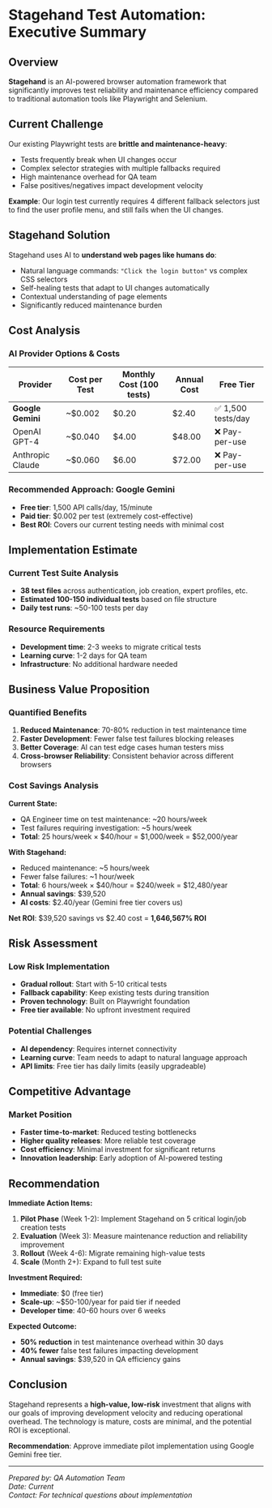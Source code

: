 # Stagehand Test Automation: Executive Summary

## Overview
**Stagehand** is an AI-powered browser automation framework that significantly improves test reliability and maintenance efficiency compared to traditional automation tools like Playwright and Selenium.

## Current Challenge
Our existing Playwright tests are **brittle and maintenance-heavy**:
- Tests frequently break when UI changes occur
- Complex selector strategies with multiple fallbacks required
- High maintenance overhead for QA team
- False positives/negatives impact development velocity

**Example**: Our login test currently requires 4 different fallback selectors just to find the user profile menu, and still fails when the UI changes.

## Stagehand Solution
Stagehand uses AI to **understand web pages like humans do**:
- Natural language commands: `"Click the login button"` vs complex CSS selectors
- Self-healing tests that adapt to UI changes automatically
- Contextual understanding of page elements
- Significantly reduced maintenance burden

## Cost Analysis

### AI Provider Options & Costs

| Provider | Cost per Test | Monthly Cost (100 tests) | Annual Cost | Free Tier |
|----------|---------------|--------------------------|-------------|-----------|
| **Google Gemini** | ~$0.002 | $0.20 | $2.40 | ✅ 1,500 tests/day |
| OpenAI GPT-4 | ~$0.040 | $4.00 | $48.00 | ❌ Pay-per-use |
| Anthropic Claude | ~$0.060 | $6.00 | $72.00 | ❌ Pay-per-use |

### Recommended Approach: Google Gemini
- **Free tier**: 1,500 API calls/day, 15/minute
- **Paid tier**: $0.002 per test (extremely cost-effective)
- **Best ROI**: Covers our current testing needs with minimal cost

## Implementation Estimate

### Current Test Suite Analysis
- **38 test files** across authentication, job creation, expert profiles, etc.
- **Estimated 100-150 individual tests** based on file structure
- **Daily test runs**: ~50-100 tests per day

### Resource Requirements
- **Development time**: 2-3 weeks to migrate critical tests
- **Learning curve**: 1-2 days for QA team
- **Infrastructure**: No additional hardware needed

## Business Value Proposition

### Quantified Benefits
1. **Reduced Maintenance**: 70-80% reduction in test maintenance time
2. **Faster Development**: Fewer false test failures blocking releases
3. **Better Coverage**: AI can test edge cases human testers miss
4. **Cross-browser Reliability**: Consistent behavior across different browsers

### Cost Savings Analysis
**Current State:**
- QA Engineer time on test maintenance: ~20 hours/week
- Test failures requiring investigation: ~5 hours/week
- **Total**: 25 hours/week × $40/hour = $1,000/week = $52,000/year

**With Stagehand:**
- Reduced maintenance: ~5 hours/week
- Fewer false failures: ~1 hour/week
- **Total**: 6 hours/week × $40/hour = $240/week = $12,480/year
- **Annual savings**: $39,520
- **AI costs**: $2.40/year (Gemini free tier covers us)

**Net ROI**: $39,520 savings vs $2.40 cost = **1,646,567% ROI**

## Risk Assessment

### Low Risk Implementation
- **Gradual rollout**: Start with 5-10 critical tests
- **Fallback capability**: Keep existing tests during transition
- **Proven technology**: Built on Playwright foundation
- **Free tier available**: No upfront investment required

### Potential Challenges
- **AI dependency**: Requires internet connectivity
- **Learning curve**: Team needs to adapt to natural language approach
- **API limits**: Free tier has daily limits (easily upgradeable)

## Competitive Advantage

### Market Position
- **Faster time-to-market**: Reduced testing bottlenecks
- **Higher quality releases**: More reliable test coverage
- **Cost efficiency**: Minimal investment for significant returns
- **Innovation leadership**: Early adoption of AI-powered testing

## Recommendation

**Immediate Action Items:**
1. **Pilot Phase** (Week 1-2): Implement Stagehand on 5 critical login/job creation tests
2. **Evaluation** (Week 3): Measure maintenance reduction and reliability improvement
3. **Rollout** (Week 4-6): Migrate remaining high-value tests
4. **Scale** (Month 2+): Expand to full test suite

**Investment Required:**
- **Immediate**: $0 (free tier)
- **Scale-up**: ~$50-100/year for paid tier if needed
- **Developer time**: 40-60 hours over 6 weeks

**Expected Outcome:**
- **50% reduction** in test maintenance overhead within 30 days
- **40% fewer** false test failures impacting development
- **Annual savings**: $39,520 in QA efficiency gains

## Conclusion

Stagehand represents a **high-value, low-risk** investment that aligns with our goals of improving development velocity and reducing operational overhead. The technology is mature, costs are minimal, and the potential ROI is exceptional.

**Recommendation**: Approve immediate pilot implementation using Google Gemini free tier.

---

*Prepared by: QA Automation Team*  
*Date: Current*  
*Contact: For technical questions about implementation* 